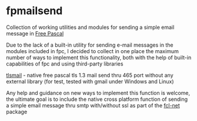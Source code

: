 # fpmailsend

Collection of working utilities and modules for sending a simple email message in [Free Pascal](https://www.freepascal.org/)

Due to the lack of a built-in utility for sending e-mail messages in the modules included in fpc, I decided to collect in one place the maximum number of ways to implement this functionality, both with the help of built-in capabilities of fpc and using third-party libraries

[tlsmail](https://github.com/delphius/fpmailsend/tree/main/native/tlsmail) - native free pascal tls 1.3 mail send thru 465 port without any external library (for test, tested with gmail under Windows and Linux)

Any help and guidance on new ways to implement this function is welcome, the ultimate goal is to include the native cross platform function of sending a simple email message thru smtp with/without ssl as part of the [fcl-net](https://wiki.freepascal.org/fcl-net) package
